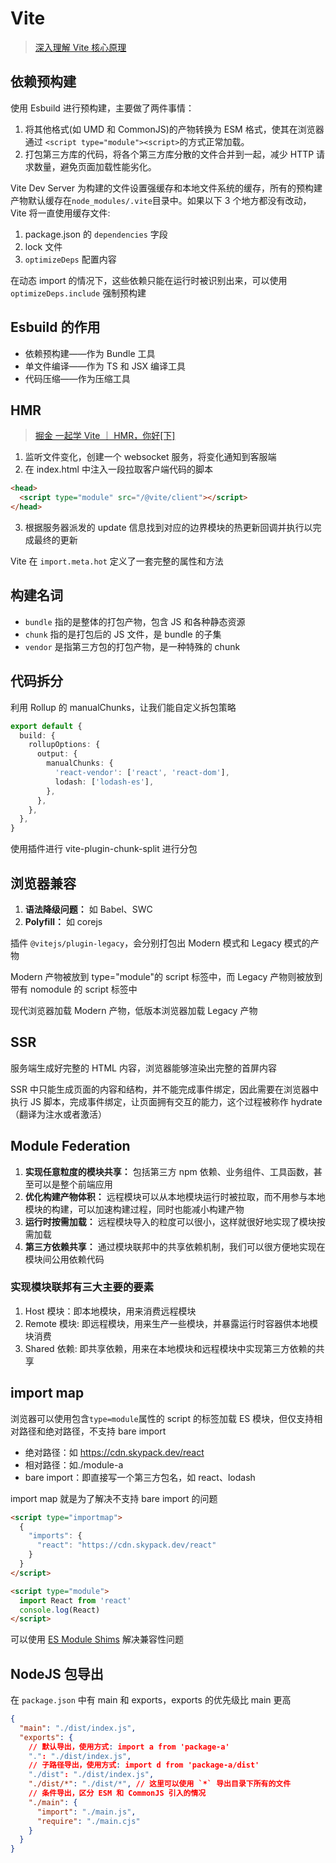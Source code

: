 # Vite

> [深入理解 Vite 核心原理](https://juejin.cn/post/7064853960636989454)

## 依赖预构建

使用 Esbuild 进行预构建，主要做了两件事情：

1. 将其他格式(如 UMD 和 CommonJS)的产物转换为 ESM 格式，使其在浏览器通过 `<script type="module"><script>`的方式正常加载。
2. 打包第三方库的代码，将各个第三方库分散的文件合并到一起，减少 HTTP 请求数量，避免页面加载性能劣化。

Vite Dev Server 为构建的文件设置强缓存和本地文件系统的缓存，所有的预构建产物默认缓存在`node_modules/.vite`目录中。如果以下 3 个地方都没有改动，Vite 将一直使用缓存文件:

1. package.json 的 `dependencies` 字段
2. lock 文件
3. `optimizeDeps` 配置内容

在动态 import 的情况下，这些依赖只能在运行时被识别出来，可以使用 `optimizeDeps.include` 强制预构建

## Esbuild 的作用

- 依赖预构建——作为 Bundle 工具
- 单文件编译——作为 TS 和 JSX 编译工具
- 代码压缩——作为压缩工具

## HMR

> [掘金 一起学 Vite ｜ HMR，你好[下]](https://juejin.cn/post/7196842170640433209)

1. 监听文件变化，创建一个 websocket 服务，将变化通知到客服端
2. 在 index.html 中注入一段拉取客户端代码的脚本

```html
<head>
  <script type="module" src="/@vite/client"></script>
</head>
```

3. 根据服务器派发的 update 信息找到对应的边界模块的热更新回调并执行以完成最终的更新

Vite 在 `import.meta.hot` 定义了一套完整的属性和方法

## 构建名词

- `bundle` 指的是整体的打包产物，包含 JS 和各种静态资源
- `chunk` 指的是打包后的 JS 文件，是 bundle 的子集
- `vendor` 是指第三方包的打包产物，是一种特殊的 chunk

## 代码拆分

利用 Rollup 的 manualChunks，让我们能自定义拆包策略

```ts
export default {
  build: {
    rollupOptions: {
      output: {
        manualChunks: {
          'react-vendor': ['react', 'react-dom'],
          lodash: ['lodash-es'],
        },
      },
    },
  },
}
```

使用插件进行 vite-plugin-chunk-split 进行分包

## 浏览器兼容

1. **语法降级问题：** 如 Babel、SWC
2. **Polyfill：** 如 corejs

插件 `@vitejs/plugin-legacy`，会分别打包出 Modern 模式和 Legacy 模式的产物

Modern 产物被放到 type="module"的 script 标签中，而 Legacy 产物则被放到带有 nomodule 的 script 标签中

现代浏览器加载 Modern 产物，低版本浏览器加载 Legacy 产物

## SSR

服务端生成好完整的 HTML 内容，浏览器能够渲染出完整的首屏内容

SSR 中只能生成页面的内容和结构，并不能完成事件绑定，因此需要在浏览器中执行 JS 脚本，完成事件绑定，让页面拥有交互的能力，这个过程被称作 hydrate（翻译为注水或者激活）

## Module Federation

1. **实现任意粒度的模块共享：** 包括第三方 npm 依赖、业务组件、工具函数，甚至可以是整个前端应用
2. **优化构建产物体积：** 远程模块可以从本地模块运行时被拉取，而不用参与本地模块的构建，可以加速构建过程，同时也能减小构建产物
3. **运行时按需加载：** 远程模块导入的粒度可以很小，这样就很好地实现了模块按需加载
4. **第三方依赖共享：** 通过模块联邦中的共享依赖机制，我们可以很方便地实现在模块间公用依赖代码

### 实现模块联邦有三大主要的要素

1. Host 模块：即本地模块，用来消费远程模块
2. Remote 模块: 即远程模块，用来生产一些模块，并暴露运行时容器供本地模块消费
3. Shared 依赖: 即共享依赖，用来在本地模块和远程模块中实现第三方依赖的共享

## import map

浏览器可以使用包含`type=module`属性的 script 的标签加载 ES 模块，但仅支持相对路径和绝对路径，不支持 bare import

- 绝对路径：如 https://cdn.skypack.dev/react
- 相对路径：如./module-a
- bare import：即直接写一个第三方包名，如 react、lodash

import map 就是为了解决不支持 bare import 的问题

```html
<script type="importmap">
  {
    "imports": {
      "react": "https://cdn.skypack.dev/react"
    }
  }
</script>

<script type="module">
  import React from 'react'
  console.log(React)
</script>
```

可以使用 [ES Module Shims](https://github.com/guybedford/es-module-shims) 解决兼容性问题

## NodeJS 包导出

在 `package.json` 中有 main 和 exports，exports 的优先级比 main 更高

```json
{
  "main": "./dist/index.js",
  "exports": {
    // 默认导出，使用方式: import a from 'package-a'
    ".": "./dist/index.js",
    // 子路径导出，使用方式: import d from 'package-a/dist'
    "./dist": "./dist/index.js",
    "./dist/*": "./dist/*", // 这里可以使用 `*` 导出目录下所有的文件
    // 条件导出，区分 ESM 和 CommonJS 引入的情况
    "./main": {
      "import": "./main.js",
      "require": "./main.cjs"
    }
  }
}
```
